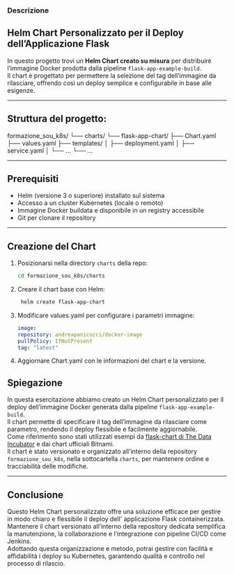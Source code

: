 ### Descrizione 

## Helm Chart Personalizzato per il Deploy dell’Applicazione Flask

In questo progetto trovi un **Helm Chart creato su misura** per distribuire l’immagine Docker prodotta dalla pipeline `flask-app-example-build`.  
Il chart è progettato per permettere la selezione del tag dell’immagine da rilasciare, offrendo così un deploy semplice e configurabile in base alle esigenze.

---

## Struttura del progetto:

formazione_sou_k8s/
└── charts/
└── flask-app-chart/
├── Chart.yaml
├── values.yaml
├── templates/
│ ├── deployment.yaml
│ ├── service.yaml
│ └── ...
└── ...

---

## Prerequisiti

- Helm (versione 3 o superiore) installato sul sistema
- Accesso a un cluster Kubernetes (locale o remoto)
- Immagine Docker buildata e disponibile in un registry accessibile
- Git per clonare il repository

---

## Creazione del Chart

1. Posizionarsi nella directory `charts` della repo:

   ```bash
   cd formazione_sou_k8s/charts
   ```

2. Creare il chart base con Helm:
   ```bash
    helm create flask-app-chart
   ```
3. Modificare values.yaml per configurare i parametri immagine:
    ```yaml
    image:
    repository: andreapanicucci/docker-image
    pullPolicy: IfNotPresent
    tag: "latest"
   ```
4. Aggiornare Chart.yaml con le informazioni del chart e la versione.

## Spiegazione 

In questa esercitazione abbiamo creato un Helm Chart personalizzato per il deploy dell’immagine Docker generata dalla pipeline `flask-app-example-build`.  
Il chart permette di specificare il tag dell’immagine da rilasciare come parametro, rendendo il deploy flessibile e facilmente aggiornabile.  
Come riferimento sono stati utilizzati esempi da [flask-chart di The Data Incubator](https://github.com/thedataincubator/flask-chart) e dai chart ufficiali Bitnami.  
Il chart è stato versionato e organizzato all’interno della repository `formazione_sou_k8s`, nella sottocartella `charts`, per mantenere ordine e tracciabilità delle modifiche.

---

## Conclusione

Questo Helm Chart personalizzato offre una soluzione efficace per gestire in modo chiaro e flessibile il deploy dell' applicazione Flask containerizzata.  
Mantenere il chart versionato all’interno della repository dedicata semplifica la manutenzione, la collaborazione e l’integrazione con pipeline CI/CD come Jenkins.  
Adottando questa organizzazione e metodo, potrai gestire con facilità e affidabilità i deploy su Kubernetes, garantendo qualità e controllo nel processo di rilascio.









   
